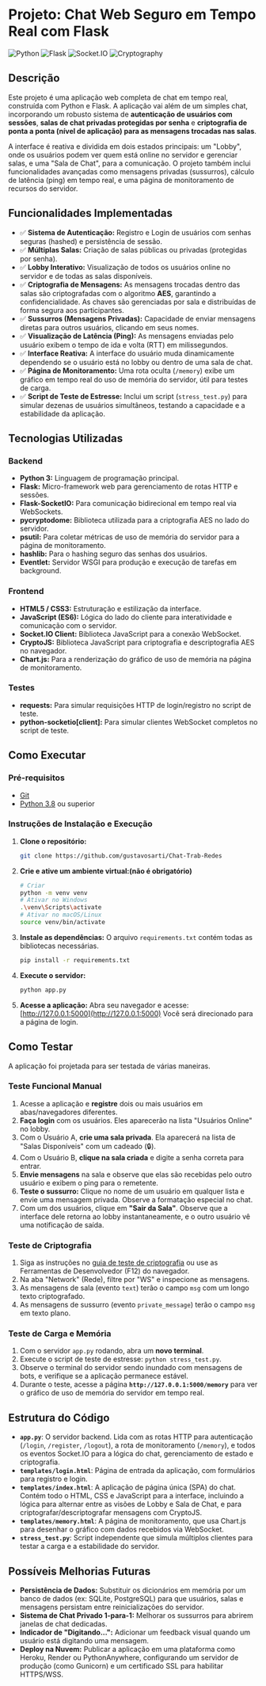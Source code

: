 # Projeto: Chat Web Seguro em Tempo Real com Flask

![Python](https://img.shields.io/badge/Python-3.9%2B-blue)
![Flask](https://img.shields.io/badge/Flask-2.x-orange)
![Socket.IO](https://img.shields.io/badge/Socket.IO-4.x-yellow)
![Cryptography](https://img.shields.io/badge/Criptografia-AES-purple)

## Descrição

Este projeto é uma aplicação web completa de chat em tempo real, construída com Python e Flask. A aplicação vai além de um simples chat, incorporando um robusto sistema de **autenticação de usuários com sessões**, **salas de chat privadas protegidas por senha** e **criptografia de ponta a ponta (nível de aplicação) para as mensagens trocadas nas salas**.

A interface é reativa e dividida em dois estados principais: um "Lobby", onde os usuários podem ver quem está online no servidor e gerenciar salas, e uma "Sala de Chat", para a comunicação. O projeto também inclui funcionalidades avançadas como mensagens privadas (sussurros), cálculo de latência (ping) em tempo real, e uma página de monitoramento de recursos do servidor.

## Funcionalidades Implementadas

- ✅ **Sistema de Autenticação:** Registro e Login de usuários com senhas seguras (hashed) e persistência de sessão.
- ✅ **Múltiplas Salas:** Criação de salas públicas ou privadas (protegidas por senha).
- ✅ **Lobby Interativo:** Visualização de todos os usuários online no servidor e de todas as salas disponíveis.
- ✅ **Criptografia de Mensagens:** As mensagens trocadas dentro das salas são criptografadas com o algoritmo **AES**, garantindo a confidencialidade. As chaves são gerenciadas por sala e distribuídas de forma segura aos participantes.
- ✅ **Sussurros (Mensagens Privadas):** Capacidade de enviar mensagens diretas para outros usuários, clicando em seus nomes.
- ✅ **Visualização de Latência (Ping):** As mensagens enviadas pelo usuário exibem o tempo de ida e volta (RTT) em milissegundos.
- ✅ **Interface Reativa:** A interface do usuário muda dinamicamente dependendo se o usuário está no lobby ou dentro de uma sala de chat.
- ✅ **Página de Monitoramento:** Uma rota oculta (`/memory`) exibe um gráfico em tempo real do uso de memória do servidor, útil para testes de carga.
- ✅ **Script de Teste de Estresse:** Inclui um script (`stress_test.py`) para simular dezenas de usuários simultâneos, testando a capacidade e a estabilidade da aplicação.

## Tecnologias Utilizadas

### Backend
* **Python 3:** Linguagem de programação principal.
* **Flask:** Micro-framework web para gerenciamento de rotas HTTP e sessões.
* **Flask-SocketIO:** Para comunicação bidirecional em tempo real via WebSockets.
* **pycryptodome:** Biblioteca utilizada para a criptografia AES no lado do servidor.
* **psutil:** Para coletar métricas de uso de memória do servidor para a página de monitoramento.
* **hashlib:** Para o hashing seguro das senhas dos usuários.
* **Eventlet:** Servidor WSGI para produção e execução de tarefas em background.

### Frontend
* **HTML5 / CSS3:** Estruturação e estilização da interface.
* **JavaScript (ES6):** Lógica do lado do cliente para interatividade e comunicação com o servidor.
* **Socket.IO Client:** Biblioteca JavaScript para a conexão WebSocket.
* **CryptoJS:** Biblioteca JavaScript para criptografia e descriptografia AES no navegador.
* **Chart.js:** Para a renderização do gráfico de uso de memória na página de monitoramento.

### Testes
* **requests:** Para simular requisições HTTP de login/registro no script de teste.
* **python-socketio[client]:** Para simular clientes WebSocket completos no script de teste.

## Como Executar

### Pré-requisitos
* [Git](https://git-scm.com/)
* [Python 3.8](https://www.python.org/) ou superior

### Instruções de Instalação e Execução

1.  **Clone o repositório:**
    ```bash
    git clone https://github.com/gustavosarti/Chat-Trab-Redes
    ```

2.  **Crie e ative um ambiente virtual:(não é obrigatório)**
    ```bash
    # Criar
    python -m venv venv
    # Ativar no Windows
    .\venv\Scripts\activate
    # Ativar no macOS/Linux
    source venv/bin/activate
    ```

3.  **Instale as dependências:**
    O arquivo `requirements.txt` contém todas as bibliotecas necessárias.
    ```bash
    pip install -r requirements.txt
    ```

4.  **Execute o servidor:**
    ```bash
    python app.py
    ```

5.  **Acesse a aplicação:**
    Abra seu navegador e acesse: [http://127.0.0.1:5000](http://127.0.0.1:5000)
    Você será direcionado para a página de login.

## Como Testar

A aplicação foi projetada para ser testada de várias maneiras.

### Teste Funcional Manual
1.  Acesse a aplicação e **registre** dois ou mais usuários em abas/navegadores diferentes.
2.  **Faça login** com os usuários. Eles aparecerão na lista "Usuários Online" no lobby.
3.  Com o Usuário A, **crie uma sala privada**. Ela aparecerá na lista de "Salas Disponíveis" com um cadeado (🔒).
4.  Com o Usuário B, **clique na sala criada** e digite a senha correta para entrar.
5.  **Envie mensagens** na sala e observe que elas são recebidas pelo outro usuário e exibem o ping para o remetente.
6.  **Teste o sussurro:** Clique no nome de um usuário em qualquer lista e envie uma mensagem privada. Observe a formatação especial no chat.
7.  Com um dos usuários, clique em **"Sair da Sala"**. Observe que a interface dele retorna ao lobby instantaneamente, e o outro usuário vê uma notificação de saída.

### Teste de Criptografia
1.  Siga as instruções no [guia de teste de criptografia](link_para_um_gist_ou_outro_arquivo_se_quiser) ou use as Ferramentas de Desenvolvedor (F12) do navegador.
2.  Na aba "Network" (Rede), filtre por "WS" e inspecione as mensagens.
3.  As mensagens de sala (evento `text`) terão o campo `msg` com um longo texto criptografado.
4.  As mensagens de sussurro (evento `private_message`) terão o campo `msg` em texto plano.

### Teste de Carga e Memória
1.  Com o servidor `app.py` rodando, abra um **novo terminal**.
2.  Execute o script de teste de estresse: `python stress_test.py`.
3.  Observe o terminal do servidor sendo inundado com mensagens de bots, e verifique se a aplicação permanece estável.
4.  Durante o teste, acesse a página **`http://127.0.0.1:5000/memory`** para ver o gráfico de uso de memória do servidor em tempo real.

## Estrutura do Código

* **`app.py`**: O servidor backend. Lida com as rotas HTTP para autenticação (`/login`, `/register`, `/logout`), a rota de monitoramento (`/memory`), e todos os eventos Socket.IO para a lógica do chat, gerenciamento de estado e criptografia.
* **`templates/login.html`**: Página de entrada da aplicação, com formulários para registro e login.
* **`templates/index.html`**: A aplicação de página única (SPA) do chat. Contém todo o HTML, CSS e JavaScript para a interface, incluindo a lógica para alternar entre as visões de Lobby e Sala de Chat, e para criptografar/descriptografar mensagens com CryptoJS.
* **`templates/memory.html`**: A página de monitoramento, que usa Chart.js para desenhar o gráfico com dados recebidos via WebSocket.
* **`stress_test.py`**: Script independente que simula múltiplos clientes para testar a carga e a estabilidade do servidor.

## Possíveis Melhorias Futuras

-   **Persistência de Dados:** Substituir os dicionários em memória por um banco de dados (ex: SQLite, PostgreSQL) para que usuários, salas e mensagens persistam entre reinicializações do servidor.
-   **Sistema de Chat Privado 1-para-1:** Melhorar os sussurros para abrirem janelas de chat dedicadas.
-   **Indicador de "Digitando...":** Adicionar um feedback visual quando um usuário está digitando uma mensagem.
-   **Deploy na Nuvem:** Publicar a aplicação em uma plataforma como Heroku, Render ou PythonAnywhere, configurando um servidor de produção (como Gunicorn) e um certificado SSL para habilitar HTTPS/WSS.
